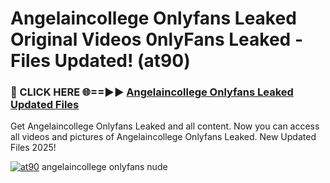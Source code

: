 # Angelaincollege Onlyfans Leaked Original Videos 0nlyFans Leaked - Files Updated! (at90)

<h3>🔴 CLICK HERE 🌐==►► <a href="https://tinyurl.com/ms9xzufz" rel="nofollow">Angelaincollege Onlyfans Leaked Updated Files</a></h3>

Get Angelaincollege Onlyfans Leaked and all content. Now you can access all videos and pictures of Angelaincollege Onlyfans Leaked. New Updated Files 2025!

[![at90](https://i.imgur.com/PQ7UWWw.gif)](https://tinyurl.com/ms9xzufz)
angelaincollege onlyfans nude